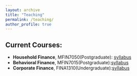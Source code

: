 ```yaml
---
layout: archive
title: "Teaching"
permalink: /teaching/
author_profile: true
---
```


## Current Courses:

* **Household Finance**, MFIN7050(Postgraduate): [syllabus](https://fbeo.fbe.hku.hk/mfin/programme/elective-courses)
* **Behavioral Finance**, MFIN7015(Postgraduate):[syllabus](https://fbeo.fbe.hku.hk/mfin/programme/elective-courses)
* **Corporate Finance**, FINA1310(Undergraduate):[syllabus](https://ug.hkubs.hku.hk/f/course/252643/FINA1310%20Corporate%20Finance2020.pdf)


